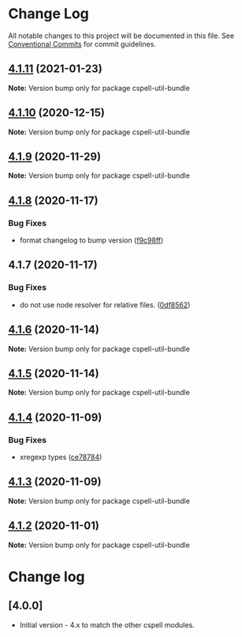 # Change Log

All notable changes to this project will be documented in this file.
See [Conventional Commits](https://conventionalcommits.org) for commit guidelines.

## [4.1.11](https://github.com/streetsidesoftware/cspell/compare/cspell-util-bundle@4.1.10...cspell-util-bundle@4.1.11) (2021-01-23)

**Note:** Version bump only for package cspell-util-bundle





## [4.1.10](https://github.com/streetsidesoftware/cspell/compare/cspell-util-bundle@4.1.9...cspell-util-bundle@4.1.10) (2020-12-15)

**Note:** Version bump only for package cspell-util-bundle





## [4.1.9](https://github.com/streetsidesoftware/cspell/compare/cspell-util-bundle@4.1.8...cspell-util-bundle@4.1.9) (2020-11-29)

**Note:** Version bump only for package cspell-util-bundle





## [4.1.8](https://github.com/streetsidesoftware/cspell/compare/cspell-util-bundle@4.1.7...cspell-util-bundle@4.1.8) (2020-11-17)


### Bug Fixes

* format changelog to bump version ([f9c98ff](https://github.com/streetsidesoftware/cspell/commit/f9c98ff2c5c2fe9d2c801d9f93fc7a25feb445f6))





## 4.1.7 (2020-11-17)

### Bug Fixes

-   do not use node resolver for relative files. ([0df8562](https://github.com/streetsidesoftware/cspell/commit/0df85625da5b667f5817fc710b44fa74b636d9a1))

## [4.1.6](https://github.com/streetsidesoftware/cspell/compare/cspell-util-bundle@4.1.5...cspell-util-bundle@4.1.6) (2020-11-14)

**Note:** Version bump only for package cspell-util-bundle

## [4.1.5](https://github.com/streetsidesoftware/cspell/compare/cspell-util-bundle@4.1.4...cspell-util-bundle@4.1.5) (2020-11-14)

**Note:** Version bump only for package cspell-util-bundle

## [4.1.4](https://github.com/streetsidesoftware/cspell/compare/cspell-util-bundle@4.1.3...cspell-util-bundle@4.1.4) (2020-11-09)

### Bug Fixes

-   xregexp types ([ce78784](https://github.com/streetsidesoftware/cspell/commit/ce78784ba2bc137876ef3c6c52d21beb1679fdf6))

## [4.1.3](https://github.com/streetsidesoftware/cspell/compare/cspell-util-bundle@4.1.2...cspell-util-bundle@4.1.3) (2020-11-09)

**Note:** Version bump only for package cspell-util-bundle

## [4.1.2](https://github.com/streetsidesoftware/cspell/compare/cspell-util-bundle@4.1.1...cspell-util-bundle@4.1.2) (2020-11-01)

**Note:** Version bump only for package cspell-util-bundle

# Change log

## [4.0.0]

-   Initial version - 4.x to match the other cspell modules.
